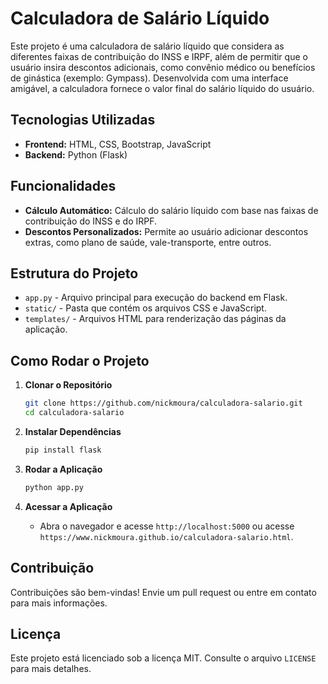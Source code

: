 # Calculadora de Salário Líquido

Este projeto é uma calculadora de salário líquido que considera as diferentes faixas de contribuição do INSS e IRPF, além de permitir que o usuário insira descontos adicionais, como convênio médico ou benefícios de ginástica (exemplo: Gympass). Desenvolvida com uma interface amigável, a calculadora fornece o valor final do salário líquido do usuário.

## Tecnologias Utilizadas
- **Frontend:** HTML, CSS, Bootstrap, JavaScript
- **Backend:** Python (Flask)

## Funcionalidades
- **Cálculo Automático:** Cálculo do salário líquido com base nas faixas de contribuição do INSS e do IRPF.
- **Descontos Personalizados:** Permite ao usuário adicionar descontos extras, como plano de saúde, vale-transporte, entre outros.

## Estrutura do Projeto
- `app.py` - Arquivo principal para execução do backend em Flask.
- `static/` - Pasta que contém os arquivos CSS e JavaScript.
- `templates/` - Arquivos HTML para renderização das páginas da aplicação.

## Como Rodar o Projeto

1. **Clonar o Repositório**
    ```bash
    git clone https://github.com/nickmoura/calculadora-salario.git
    cd calculadora-salario
    ```

2. **Instalar Dependências**
    ```bash
    pip install flask
    ```

3. **Rodar a Aplicação**
      ```bash
      python app.py
      ```


4. **Acessar a Aplicação**
    - Abra o navegador e acesse `http://localhost:5000` ou acesse `https://www.nickmoura.github.io/calculadora-salario.html`.

## Contribuição
Contribuições são bem-vindas! Envie um pull request ou entre em contato para mais informações.

## Licença
Este projeto está licenciado sob a licença MIT. Consulte o arquivo `LICENSE` para mais detalhes.
